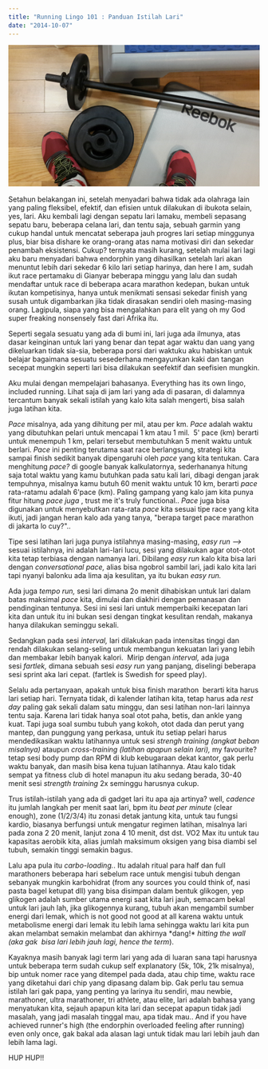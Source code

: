 ```yaml
---
title: "Running Lingo 101 : Panduan Istilah Lari"
date: "2014-10-07"
---
```


[![2014-09-22 19.11.01](images/2014-09-22-19-11-01.jpg)](https://bydnta.files.wordpress.com/2014/10/2014-09-22-19-11-01.jpg)

Setahun belakangan ini, setelah menyadari bahwa tidak ada olahraga lain yang paling fleksibel, efektif, dan efisien untuk dilakukan di ibukota selain, yes, lari. Aku kembali lagi dengan sepatu lari lamaku, membeli sepasang sepatu baru, beberapa celana lari, dan tentu saja, sebuah garmin yang cukup handal untuk mencatat seberapa jauh progres lari setiap minggunya plus, biar bisa dishare ke orang-orang atas nama motivasi diri dan sekedar penambah eksistensi. Cukup? ternyata masih kurang, setelah mulai lari lagi aku baru menyadari bahwa endorphin yang dihasilkan setelah lari akan menuntut lebih dari sekedar 6 kilo lari setiap harinya, dan here I am, sudah ikut race pertamaku di Gianyar beberapa minggu yang lalu dan sudah mendaftar untuk race di beberapa acara marathon kedepan, bukan untuk ikutan kompetisinya, hanya untuk menikmati sensasi sekedar finish yang susah untuk digambarkan jika tidak dirasakan sendiri oleh masing-masing orang. Lagipula, siapa yang bisa mengalahkan para elit yang oh my God super freaking nonsensely fast dari Afrika itu.

Seperti segala sesuatu yang ada di bumi ini, lari juga ada ilmunya, atas dasar keinginan untuk lari yang benar dan tepat agar waktu dan uang yang dikeluarkan tidak sia-sia, beberapa porsi dari waktuku aku habiskan untuk belajar bagaimana sesuatu sesederhana mengayunkan kaki dan tangan secepat mungkin seperti lari bisa dilakukan seefektif dan seefisien mungkin.

Aku mulai dengan mempelajari bahasanya. Everything has its own lingo, included running. Lihat saja di jam lari yang ada di pasaran, di dalamnya tercantum banyak sekali istilah yang kalo kita salah mengerti, bisa salah juga latihan kita.

_Pace_ misalnya, ada yang dihitung per mil, atau per km. _Pace_ adalah waktu yang dibutuhkan pelari untuk mencapai 1 km atau 1 mil.  5' pace (km) berarti untuk menempuh 1 km, pelari tersebut membutuhkan 5 menit waktu untuk berlari. _Pace_ ini penting terutama saat race berlangsung, strategi kita sampai finish sedikit banyak dipengaruhi oleh _pace_ yang kita tentukan. Cara menghitung _pace?_ di google banyak kalkulatornya, sederhananya hitung saja total waktu yang kamu butuhkan pada satu kali lari, dibagi dengan jarak tempuhnya, misalnya kamu butuh 60 menit waktu untuk 10 km, berarti _pace_ rata-ratamu adalah 6'pace (km). Paling gampang yang kalo jam kita punya fitur hitung _pace juga_ , trust me it's truly functional.. _Pace_ juga bisa digunakan untuk menyebutkan rata-rata _pace_ kita sesuai tipe race yang kita ikuti, jadi jangan heran kalo ada yang tanya, "berapa target pace marathon di jakarta lo cuy?"..

Tipe sesi latihan lari juga punya istilahnya masing-masing, _easy run -->_ sesuai istilahnya, ini adalah lari-lari lucu, sesi yang dilakukan agar otot-otot kita tetap terbiasa dengan namanya lari. Dibilang _easy run_ kalo kita bisa lari dengan _conversational pace,_ alias bisa ngobrol sambil lari, jadi kalo kita lari tapi nyanyi balonku ada lima aja kesulitan, ya itu bukan _easy run._ 

Ada juga _tempo run,_ sesi lari dimana 2o menit dihabiskan untuk lari dalam batas maksimal _pace_ kita, dimulai dan diakhiri dengan pemanasan dan pendinginan tentunya. Sesi ini sesi lari untuk memperbaiki kecepatan lari kita dan untuk itu ini bukan sesi dengan tingkat kesulitan rendah, makanya hanya dilakukan seminggu sekali.

Sedangkan pada sesi _interval,_ lari dilakukan pada intensitas tinggi dan rendah dilakukan selang-seling untuk membangun kekuatan lari yang lebih dan membakar lebih banyak kalori.  Mirip dengan _interval,_ ada juga sesi _fartlek,_ dimana sebuah sesi _easy_ _run_ yang panjang, diselingi beberapa sesi sprint aka lari cepat. (fartlek is Swedish for speed play).

Selalu ada pertanyaan, apakah untuk bisa finish marathon  berarti kita harus lari setiap hari. Ternyata tidak, di kalender latihan kita, tetap harus ada _rest day_ paling gak sekali dalam satu minggu, dan sesi latihan non-lari lainnya tentu saja. Karena lari tidak hanya soal otot paha, betis, dan ankle yang kuat. Tapi juga soal sumbu tubuh yang kokoh, otot dada dan perut yang mantep, dan punggung yang perkasa, untuk itu setiap pelari harus mendedikasikan waktu latihannya untuk sesi _strengh training (_angkat beban misalnya_)_ ataupun _cross-training (latihan apapun selain lari),_ my favourite? tetap sesi body pump dan RPM di klub kebugaraan dekat kantor, gak perlu waktu banyak, dan masih bisa kena tujuan latihannya. Atau kalo tidak sempat ya fitness club di hotel manapun itu aku sedang berada, 30-40 menit sesi _strength training_ 2x seminggu harusnya cukup.

Trus istilah-istilah yang ada di gadget lari itu apa aja artinya? well, _cadence_ itu jumlah langkah per menit saat lari, bpm itu _beat per minute_ (clear enough), zone (1/2/3/4) itu zonasi detak jantung kita, untuk tau fungsi kardio, biasanya berfungsi untuk mengatur regimen latihan, misalnya lari pada zona 2 20 menit, lanjut zona 4 10 menit, dst dst. VO2 Max itu untuk tau kapasitas aerobik kita, alias jumlah maksimum oksigen yang bisa diambi sel tubuh, semakin tinggi semakin bagus.

Lalu apa pula itu _carbo-loading._. Itu adalah ritual para half dan full marathoners beberapa hari sebelum race untuk mengisi tubuh dengan sebanyak mungkin karbohidrat (from any sources you could think of, nasi pasta bagel ketupat dll) yang bisa disimpan dalam bentuk glikogen, yep glikogen adalah sumber utama energi saat kita lari jauh, semacam bekal untuk lari jauh lah, jika glikogennya kurang, tubuh akan mengambil sumber energi dari lemak, which is not good not good at all karena waktu untuk metabolisme energi dari lemak itu lebih lama sehingga waktu lari kita pun akan melambat semakin melambat dan akhirnya \*dang!\* _hitting the wall (aka gak  bisa lari lebih jauh lagi, hence the term_).

Kayaknya masih banyak lagi term lari yang ada di luaran sana tapi harusnya untuk beberapa term sudah cukup self explanatory (5k, 10k, 21k misalnya), bip untuk nomer race yang ditempel pada dada, atau chip time, waktu race yang diketahui dari chip yang dipasang dalam bip. Gak perlu tau semua istilah lari gak papa, yang penting ya larinya itu sendiri, mau newbie, marathoner, ultra marathoner, tri athlete, atau elite, lari adalah bahasa yang menyatukan kita, sejauh apapun kita lari dan secepat apapun tidak jadi masalah, yang jadi masalah tinggal mau, apa tidak mau.. And if you have achieved runner's high (the endorphin overloaded feeling after running) even only once, gak bakal ada alasan lagi untuk tidak mau lari lebih jauh dan lebih lama lagi.

HUP HUP!!
